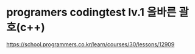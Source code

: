 # programers codingtest lv.1 올바른 괄호(c++)
https://school.programmers.co.kr/learn/courses/30/lessons/12909
